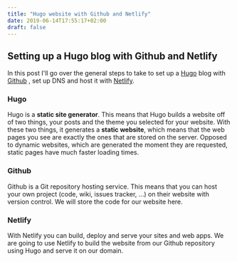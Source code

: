 ```yaml
---
title: "Hugo website with Github and Netlify"
date: 2019-06-14T17:55:17+02:00
draft: false
---
```


## Setting up a Hugo blog with Github and Netlify

In this post I'll go over the general steps to take to set up a [Hugo](https://gohugo.io/) blog with [Github](https://github.com/) , set up DNS and host it with [Netlify](https://www.netlify.com/).
<!--more-->
### Hugo
Hugo is a **static site generator**. This means that Hugo builds a website off of two things, your posts and the theme you selected for your website.
With these two things, it generates a **static website**,  which means that the web pages you see are exactly the ones that are stored on the server. Opposed to dynamic websites, which are generated the moment they are requested, static pages have much faster loading times.
### Github
Github is a Git repository hosting service. This means that you can host your own project (code, wiki, issues tracker, ...) on their website with version control.
We will store the code for our website here.
### Netlify
With Netlify you can build, deploy and serve your sites and web apps. We are going to use Netlify to build the website from our Github repository using Hugo and serve it on our domain.
